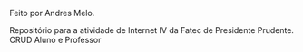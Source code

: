 Feito por Andres Melo.

Repositório para a atividade de Internet IV da Fatec de Presidente Prudente.
CRUD Aluno e Professor
